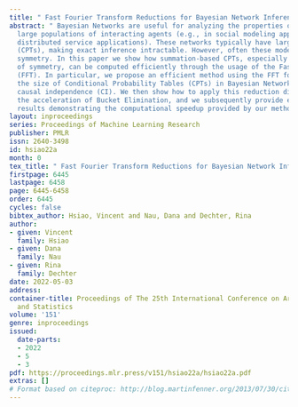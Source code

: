 ```yaml
---
title: " Fast Fourier Transform Reductions for Bayesian Network Inference "
abstract: " Bayesian Networks are useful for analyzing the properties of systems with
  large populations of interacting agents (e.g., in social modeling applications and
  distributed service applications). These networks typically have large functions
  (CPTs), making exact inference intractable. However, often these models have additive
  symmetry. In this paper we show how summation-based CPTs, especially in the presence
  of symmetry, can be computed efficiently through the usage of the Fast Fourier Transform
  (FFT). In particular, we propose an efficient method using the FFT for reducing
  the size of Conditional Probability Tables (CPTs) in Bayesian Networks with summation-based
  causal independence (CI). We then show how to apply this reduction directly towards
  the acceleration of Bucket Elimination, and we subsequently provide experimental
  results demonstrating the computational speedup provided by our method. "
layout: inproceedings
series: Proceedings of Machine Learning Research
publisher: PMLR
issn: 2640-3498
id: hsiao22a
month: 0
tex_title: " Fast Fourier Transform Reductions for Bayesian Network Inference "
firstpage: 6445
lastpage: 6458
page: 6445-6458
order: 6445
cycles: false
bibtex_author: Hsiao, Vincent and Nau, Dana and Dechter, Rina
author:
- given: Vincent
  family: Hsiao
- given: Dana
  family: Nau
- given: Rina
  family: Dechter
date: 2022-05-03
address:
container-title: Proceedings of The 25th International Conference on Artificial Intelligence
  and Statistics
volume: '151'
genre: inproceedings
issued:
  date-parts:
  - 2022
  - 5
  - 3
pdf: https://proceedings.mlr.press/v151/hsiao22a/hsiao22a.pdf
extras: []
# Format based on citeproc: http://blog.martinfenner.org/2013/07/30/citeproc-yaml-for-bibliographies/
---
```

